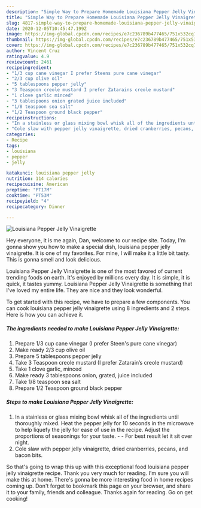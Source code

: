 ```yaml
---
description: "Simple Way to Prepare Homemade Louisiana Pepper Jelly Vinaigrette"
title: "Simple Way to Prepare Homemade Louisiana Pepper Jelly Vinaigrette"
slug: 4817-simple-way-to-prepare-homemade-louisiana-pepper-jelly-vinaigrette
date: 2020-12-05T10:45:47.199Z
image: https://img-global.cpcdn.com/recipes/e7c236789b477465/751x532cq70/louisiana-pepper-jelly-vinaigrette-recipe-main-photo.jpg
thumbnail: https://img-global.cpcdn.com/recipes/e7c236789b477465/751x532cq70/louisiana-pepper-jelly-vinaigrette-recipe-main-photo.jpg
cover: https://img-global.cpcdn.com/recipes/e7c236789b477465/751x532cq70/louisiana-pepper-jelly-vinaigrette-recipe-main-photo.jpg
author: Vincent Cruz
ratingvalue: 4.9
reviewcount: 2461
recipeingredient:
- "1/3 cup cane vinegar I prefer Steens pure cane vinegar"
- "2/3 cup olive oil"
- "5 tablespoons pepper jelly"
- "3 Teaspoon creole mustard I prefer Zatarains creole mustard"
- "1 clove garlic minced"
- "3 tablespoons onion grated juice included"
- "1/8 teaspoon sea salt"
- "1/2 Teaspoon ground black pepper"
recipeinstructions:
- "In a stainless or glass mixing bowl whisk all of the ingredients until thoroughly mixed. Heat the pepper jelly for 10 seconds in the microwave to help liquefy the jelly for ease of use in the recipe. Adjust the proportions of seasonings for your taste.  For best result let it sit over night."
- "Cole slaw with pepper jelly vinaigrette, dried cranberries, pecans, and bacon bits."
categories:
- Recipe
tags:
- louisiana
- pepper
- jelly

katakunci: louisiana pepper jelly 
nutrition: 114 calories
recipecuisine: American
preptime: "PT17M"
cooktime: "PT53M"
recipeyield: "4"
recipecategory: Dinner

---
```



![Louisiana Pepper Jelly Vinaigrette](https://img-global.cpcdn.com/recipes/e7c236789b477465/751x532cq70/louisiana-pepper-jelly-vinaigrette-recipe-main-photo.jpg)

Hey everyone, it is me again, Dan, welcome to our recipe site. Today, I'm gonna show you how to make a special dish, louisiana pepper jelly vinaigrette. It is one of my favorites. For mine, I will make it a little bit tasty. This is gonna smell and look delicious.

Louisiana Pepper Jelly Vinaigrette is one of the most favored of current trending foods on earth. It's enjoyed by millions every day. It is simple, it is quick, it tastes yummy. Louisiana Pepper Jelly Vinaigrette is something that I've loved my entire life. They are nice and they look wonderful.




To get started with this recipe, we have to prepare a few components. You can cook louisiana pepper jelly vinaigrette using 8 ingredients and 2 steps. Here is how you can achieve it.

<!--inarticleads1-->

##### The ingredients needed to make Louisiana Pepper Jelly Vinaigrette:

1. Prepare 1/3 cup cane vinegar (I prefer Steen&#39;s pure cane vinegar)
1. Make ready 2/3 cup olive oil
1. Prepare 5 tablespoons pepper jelly
1. Take 3 Teaspoon creole mustard (I prefer Zatarain’s creole mustard)
1. Take 1 clove garlic, minced
1. Make ready 3 tablespoons onion, grated, juice included
1. Take 1/8 teaspoon sea salt
1. Prepare 1/2 Teaspoon ground black pepper




<!--inarticleads2-->

##### Steps to make Louisiana Pepper Jelly Vinaigrette:

1. In a stainless or glass mixing bowl whisk all of the ingredients until thoroughly mixed. Heat the pepper jelly for 10 seconds in the microwave to help liquefy the jelly for ease of use in the recipe. Adjust the proportions of seasonings for your taste. -  - For best result let it sit over night.
1. Cole slaw with pepper jelly vinaigrette, dried cranberries, pecans, and bacon bits.




So that's going to wrap this up with this exceptional food louisiana pepper jelly vinaigrette recipe. Thank you very much for reading. I'm sure you will make this at home. There's gonna be more interesting food in home recipes coming up. Don't forget to bookmark this page on your browser, and share it to your family, friends and colleague. Thanks again for reading. Go on get cooking!
